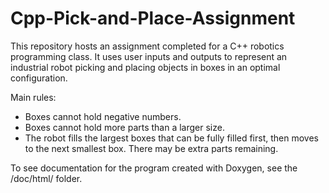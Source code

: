 # Cpp-Pick-and-Place-Assignment
This repository hosts an assignment completed for a C++ robotics programming class. It uses user inputs and outputs to represent an industrial robot picking and placing objects in boxes in an optimal configuration.

Main rules:
- Boxes cannot hold negative numbers.
- Boxes cannot hold more parts than a larger size.
- The robot fills the largest boxes that can be fully filled first, then moves to the next smallest box. There may be extra parts remaining.

To see documentation for the program created with Doxygen, see the /doc/html/ folder.
